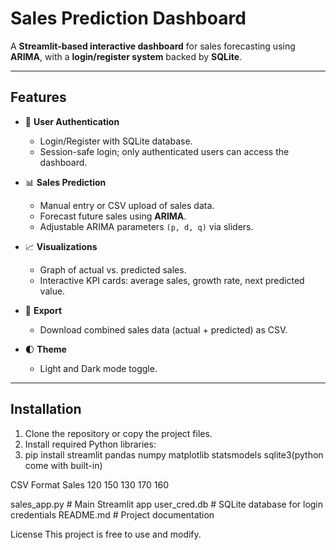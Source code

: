 # Sales Prediction Dashboard

A **Streamlit-based interactive dashboard** for sales forecasting using **ARIMA**, with a **login/register system** backed by **SQLite**.

---

## Features

- 🔐 **User Authentication**
  - Login/Register with SQLite database.
  - Session-safe login; only authenticated users can access the dashboard.
  
- 📊 **Sales Prediction**
  - Manual entry or CSV upload of sales data.
  - Forecast future sales using **ARIMA**.
  - Adjustable ARIMA parameters `(p, d, q)` via sliders.

- 📈 **Visualizations**
  - Graph of actual vs. predicted sales.
  - Interactive KPI cards: average sales, growth rate, next predicted value.

- 💾 **Export**
  - Download combined sales data (actual + predicted) as CSV.

- 🌓 **Theme**
  - Light and Dark mode toggle.

---

## Installation

1. Clone the repository or copy the project files.
2. Install required Python libraries:
3. pip install streamlit pandas numpy matplotlib statsmodels sqlite3(python come with built-in)

CSV Format
Sales
120
150
130
170
160

sales_app.py       # Main Streamlit app
user_cred.db       # SQLite database for login credentials
README.md          # Project documentation


License
This project is free to use and modify.
